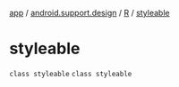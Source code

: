 [app](../../../index.md) / [android.support.design](../../index.md) / [R](../index.md) / [styleable](./index.md)

# styleable

`class styleable`
`class styleable`